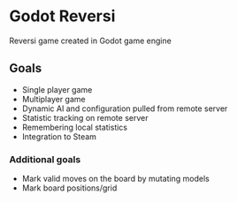 # Godot Reversi
Reversi game created in Godot game engine

## Goals
* Single player game
* Multiplayer game
* Dynamic AI and configuration pulled from remote server
* Statistic tracking on remote server
* Remembering local statistics
* Integration to Steam

### Additional goals
* Mark valid moves on the board by mutating models
* Mark board positions/grid